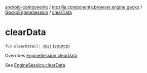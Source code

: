 [android-components](../../index.md) / [mozilla.components.browser.engine.gecko](../index.md) / [GeckoEngineSession](index.md) / [clearData](./clear-data.md)

# clearData

`fun clearData(): `[`Unit`](https://kotlinlang.org/api/latest/jvm/stdlib/kotlin/-unit/index.html) [(source)](https://github.com/mozilla-mobile/android-components/blob/master/components/browser/engine-gecko-beta/src/main/java/mozilla/components/browser/engine/gecko/GeckoEngineSession.kt#L213)

Overrides [EngineSession.clearData](../../mozilla.components.concept.engine/-engine-session/clear-data.md)

See [EngineSession.clearData](../../mozilla.components.concept.engine/-engine-session/clear-data.md)

